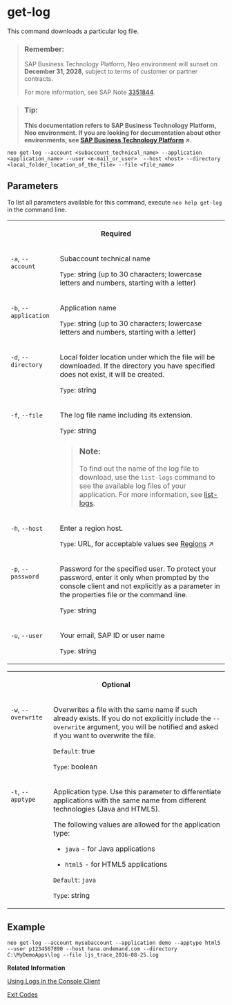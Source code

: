 <!-- loiod35f392ff9504c8793df5feee18054ca -->

# get-log

This command downloads a particular log file.



> ### Remember:  
> SAP Business Technology Platform, Neo environment will sunset on **December 31, 2028**, subject to terms of customer or partner contracts.
> 
> For more information, see SAP Note [3351844](https://launchpad.support.sap.com/#/notes/3351844).

> ### Tip:  
> **This documentation refers to SAP Business Technology Platform, Neo environment. If you are looking for documentation about other environments, see [SAP Business Technology Platform](https://help.sap.com/viewer/65de2977205c403bbc107264b8eccf4b/Cloud/en-US/6a2c1ab5a31b4ed9a2ce17a5329e1dd8.html "SAP Business Technology Platform (SAP BTP) is an integrated offering comprised of four technology portfolios: database and data management, application development and integration, analytics, and intelligent technologies. The platform offers users the ability to turn data into business value, compose end-to-end business processes, and build and extend SAP applications quickly.") :arrow_upper_right:.**



```
neo get-log --account <subaccount_technical_name> --application <application_name> --user <e-mail_or_user>  --host <host> --directory <local_folder_location_of_the_file> --file <file_name>
```



## Parameters



To list all parameters available for this command, execute `neo help get-log` in the command line.


<table>
<tr>
<th valign="top" colspan="2">

Required



</th>
</tr>
<tr>
<td valign="top">

`-a`, `--account` 



</td>
<td valign="top">

Subaccount technical name

`Type`: string \(up to 30 characters; lowercase letters and numbers, starting with a letter\)



</td>
</tr>
<tr>
<td valign="top">

`-b`, `--application` 



</td>
<td valign="top">

Application name

`Type`: string \(up to 30 characters; lowercase letters and numbers, starting with a letter\)



</td>
</tr>
<tr>
<td valign="top">

`-d`, `--directory` 



</td>
<td valign="top">

Local folder location under which the file will be downloaded. If the directory you have specified does not exist, it will be created.

`Type`: string



</td>
</tr>
<tr>
<td valign="top">

`-f`, `--file` 



</td>
<td valign="top">

The log file name including its extension.

`Type`: string

> ### Note:  
> To find out the name of the log file to download, use the `list-logs` command to see the available log files of your application. For more information, see [list-logs](list-logs-1f6a77c.md).



</td>
</tr>
<tr>
<td valign="top">

`-h`, `--host` 



</td>
<td valign="top">

Enter a region host.

`Type`: URL, for acceptable values see [Regions](https://help.sap.com/viewer/65de2977205c403bbc107264b8eccf4b/Cloud/en-US/350356d1dc314d3199dca15bd2ab9b0e.html "You can deploy applications in different regions. Each region represents a geographical location (for example, Europe, US East) where applications, data, or services are hosted.") :arrow_upper_right:



</td>
</tr>
<tr>
<td valign="top">

`-p`, `--password` 



</td>
<td valign="top">

Password for the specified user. To protect your password, enter it only when prompted by the console client and not explicitly as a parameter in the properties file or the command line.

`Type`: string



</td>
</tr>
<tr>
<td valign="top">

`-u`, `--user` 



</td>
<td valign="top">

Your email, SAP ID or user name

`Type`: string



</td>
</tr>
</table>


<table>
<tr>
<th valign="top" colspan="2">

Optional



</th>
</tr>
<tr>
<td valign="top">

`-w`, `--overwrite` 



</td>
<td valign="top">

Overwrites a file with the same name if such already exists. If you do not explicitly include the `--overwrite` argument, you will be notified and asked if you want to overwrite the file.

`Default`: true

`Type`: boolean



</td>
</tr>
<tr>
<td valign="top">

`-t`, `--apptype` 



</td>
<td valign="top">

Application type. Use this parameter to differentiate applications with the same name from different technologies \(Java and HTML5\).

The following values are allowed for the application type:

-   `java` - for Java applications

-   `html5` - for HTML5 applications


`Default`: `java`

`Type`: string



</td>
</tr>
</table>



## Example

```
neo get-log --account mysubaccount --application demo --apptype html5 --user p1234567890 --host hana.ondemand.com --directory C:\MyDemoApps\log --file ljs_trace_2016-08-25.log
```

**Related Information**  


[Using Logs in the Console Client](https://help.sap.com/viewer/ee8e8a203e024bbb8c8c2d03fce527dc/Cloud/en-US/e4fd83c5bb5710149b1e94f127f108e4.html)

[Exit Codes](exit-codes-7886796.md "")

